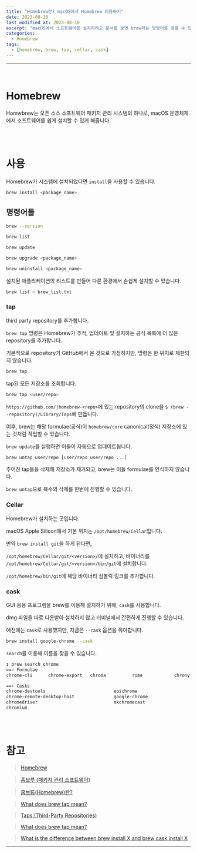 ```yaml
---
title: "Homebrew란? macOS에서 Homebrew 이용하기"
date: 2023-08-10
last_modified_at: 2023-08-10
excerpt: "macOS에서 소프트웨어를 설치하려고 문서를 보면 brew라는 명령어를 찾을 수 있습니다. Homebrew와 brew는 무엇일까요?"
categories:
  - Homebrew
tags:
  - [homebrew, brew, tap, cellar, cask]
---
```


---

<br>

# Homebrew

Homwbrew는 오픈 소스 소프트웨어 패키지 관리 시스템의 하나로, macOS 운영체제에서 소프트웨어를 쉽게 설치할 수 있게 해줍니다.

<br>
<br>

# 사용

Homebrew가 시스템에 설치되었다면 `install`을 사용할 수 있습니다.

```bash
brew install <package_name>
```

## 명령어들

```bash
brew --version
```

```bash
brew list
```

```bash
brew update
```

```bash
brew upgrade <package_name>
```

```bash
brew uninstall <package_name>
```

설치된 애플리케이션의 리스트를 만들어 다른 환경에서 손쉽게 설치할 수 있습니다.

```bash
brew list > brew_list.txt
```

### tap

third party repository를 추가합니다.

`brew tap` 명령은 Homebrew가 추적, 업데이트 및 설치하는 공식 목록에 더 많은 repository를 추가합니다.

기본적으로 repository가 GitHub에서 온 것으로 가정하지만, 명령은 한 위치로 제한되지 않습니다.

```bash
brew tap
```

tap된 모든 저장소를 조회합니다.

```bash
brew tap <user/repo>
```

`https://github.com/|homebrew-<repo>`에 있는 repository의 clone을 `$ (brew --repository)/Library/Taps`에 만듭니다.

이후, brew는 해당 formulae(공식)이 `homebrew/core` canonical(정식) 저장소에 있는 것처럼 작업할 수 있습니다.

`brew update`를 실행하면 이들이 자동으로 업데이트됩니다.

```bash
brew untap user/repo [user/repo user/repo ...]
```

주어진 tap들을 삭제해 저장소가 제거되고, brew는 이들 formulae를 인식하지 않습니다.

`brew untap`으로 복수의 삭제를 한번에 진행할 수 있습니다.

### Cellar

Homebrew가 설치하는 곳입니다.

macOS Apple Silicon에서 기본 위치는 `/opt/homebrew/Cellar`입니다.

만약 `brew install git`을 하게 된다면,

`/opt/homebrew/Cellar/git/<version>/`에 설치하고, 바이너리를 `/opt/homebrew/Cellar/git/<version>/bin/git`에 설치합니다.

`/opt/homebrew/bin/git`에 해당 바이너리 심볼릭 링크를 추가합니다.

### cask

GUI 응용 프로그램을 brew를 이용해 설치하기 위해, `cask`를 사용합니다.

dmg 파일을 따로 다운받아 설치하지 않고 터미널에서 간편하게 진행할 수 있습니다.

예전에는 `cask`로 사용했지만, 지금은 `--cask` 옵션을 줘야합니다.

```bash
brew install google-chrome --cask
```

`search`를 이용해 이름을 찾을 수 있습니다.

```bash
❯ brew search chrome
==> Formulae
chrome-cli      chrome-export   chroma          rome            chrony

==> Casks
chrome-devtools                          epichrome
chrome-remote-desktop-host               google-chrome
chromedriver                             mkchromecast
chromium
```

<br>
<br>

# 참고

> [Homebrew](https://brew.sh/index_ko)

> [홈브루 (패키지 관리 소프트웨어)](https://ko.wikipedia.org/wiki/%ED%99%88%EB%B8%8C%EB%A3%A8_(%ED%8C%A8%ED%82%A4%EC%A7%80_%EA%B4%80%EB%A6%AC_%EC%86%8C%ED%94%84%ED%8A%B8%EC%9B%A8%EC%96%B4))

> [홈브류(Homebrew)란?](https://www.44bits.io/ko/keyword/homebrew)

> [What does brew tap mean?](https://stackoverflow.com/questions/34408147/what-does-brew-tap-mean)

> [Taps (Third-Party Repositories)](https://github.com/Homebrew/brew/blob/master/docs/Taps.md)

> [What does brew tap mean?](https://stackoverflow.com/questions/34408147/what-does-brew-tap-mean)

> [What is the difference between brew install X and brew cask install X](https://stackoverflow.com/questions/46403937/what-is-the-difference-between-brew-install-x-and-brew-cask-install-x)

---
